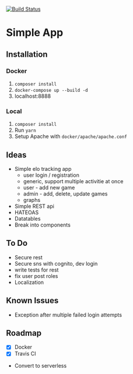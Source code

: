 [![Build Status](https://travis-ci.org/calvinDN/simple-symfony.svg?branch=master)](https://travis-ci.org/calvinDN/simple-symfony)
# Simple App

## Installation

### Docker
1. `composer install`
2. `docker-compose up --build -d`
3. localhost:8888

### Local
1. `composer install`
2. Run `yarn`
3. Setup Apache with `docker/apache/apache.conf`

Ideas
-----
- Simple elo tracking app
    - user login / registration
    - generic, support multiple activitie at once
    - user - add new game
    - admin - add, delete, update games
    - graphs
- Simple REST api
- HATEOAS
- Datatables
- Break into components

To Do
-----
- Secure rest
- Secure sns with cognito, dev login
- write tests for rest
- fix user post roles
- Localization

Known Issues
------------
- Exception after multiple failed login attempts

Roadmap
-------
- [x] Docker
- [x] Travis CI
- Convert to serverless
